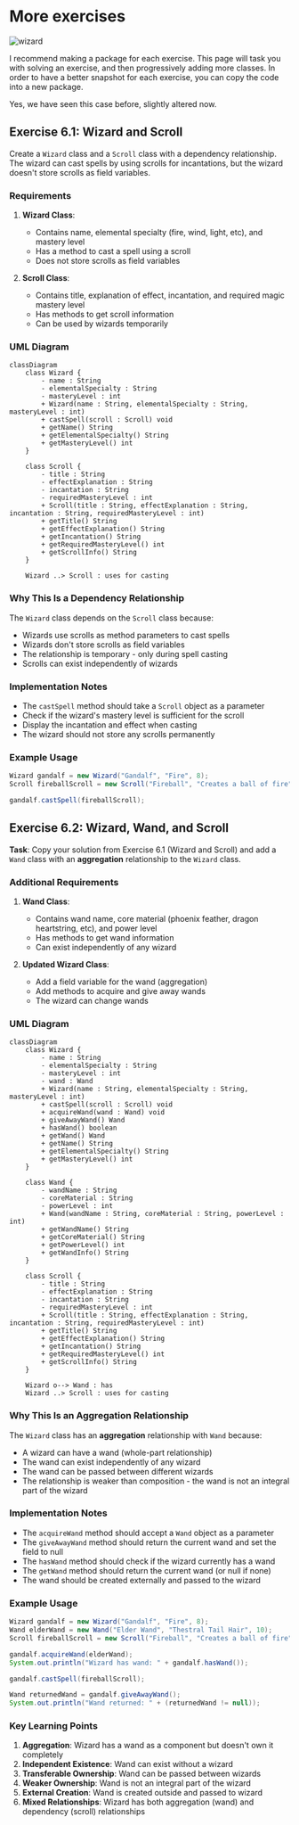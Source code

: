 # More exercises

![wizard](Resources/Wizard.png)

I recommend making a package for each exercise. This page will task you with solving an exercise, and then progressively adding more classes. In order to have a better snapshot for each exercise, you can copy the code into a new package.

Yes, we have seen this case before, slightly altered now.

## Exercise 6.1: Wizard and Scroll

Create a `Wizard` class and a `Scroll` class with a dependency relationship. The wizard can cast spells by using scrolls for incantations, but the wizard doesn't store scrolls as field variables.

### Requirements

1. **Wizard Class**: 
   - Contains name, elemental specialty (fire, wind, light, etc), and mastery level
   - Has a method to cast a spell using a scroll
   - Does not store scrolls as field variables

2. **Scroll Class**:
   - Contains title, explanation of effect, incantation, and required magic mastery level
   - Has methods to get scroll information
   - Can be used by wizards temporarily

### UML Diagram

```mermaid
classDiagram
    class Wizard {
        - name : String
        - elementalSpecialty : String
        - masteryLevel : int
        + Wizard(name : String, elementalSpecialty : String, masteryLevel : int)
        + castSpell(scroll : Scroll) void
        + getName() String
        + getElementalSpecialty() String
        + getMasteryLevel() int
    }
    
    class Scroll {
        - title : String
        - effectExplanation : String
        - incantation : String
        - requiredMasteryLevel : int
        + Scroll(title : String, effectExplanation : String, incantation : String, requiredMasteryLevel : int)
        + getTitle() String
        + getEffectExplanation() String
        + getIncantation() String
        + getRequiredMasteryLevel() int
        + getScrollInfo() String
    }
    
    Wizard ..> Scroll : uses for casting
```

### Why This Is a Dependency Relationship

The `Wizard` class depends on the `Scroll` class because:
- Wizards use scrolls as method parameters to cast spells
- Wizards don't store scrolls as field variables
- The relationship is temporary - only during spell casting
- Scrolls can exist independently of wizards

### Implementation Notes

- The `castSpell` method should take a `Scroll` object as a parameter
- Check if the wizard's mastery level is sufficient for the scroll
- Display the incantation and effect when casting
- The wizard should not store any scrolls permanently

### Example Usage

```java
Wizard gandalf = new Wizard("Gandalf", "Fire", 8);
Scroll fireballScroll = new Scroll("Fireball", "Creates a ball of fire", "Ignis Flamma", 5);

gandalf.castSpell(fireballScroll);
```

## Exercise 6.2: Wizard, Wand, and Scroll

**Task**: Copy your solution from Exercise 6.1 (Wizard and Scroll) and add a `Wand` class with an **aggregation** relationship to the `Wizard` class.

### Additional Requirements

1. **Wand Class**:
   - Contains wand name, core material (phoenix feather, dragon heartstring, etc), and power level
   - Has methods to get wand information
   - Can exist independently of any wizard

2. **Updated Wizard Class**:
   - Add a field variable for the wand (aggregation)
   - Add methods to acquire and give away wands
   - The wizard can change wands

### UML Diagram

```mermaid
classDiagram
    class Wizard {
        - name : String
        - elementalSpecialty : String
        - masteryLevel : int
        - wand : Wand
        + Wizard(name : String, elementalSpecialty : String, masteryLevel : int)
        + castSpell(scroll : Scroll) void
        + acquireWand(wand : Wand) void
        + giveAwayWand() Wand
        + hasWand() boolean
        + getWand() Wand
        + getName() String
        + getElementalSpecialty() String
        + getMasteryLevel() int
    }
    
    class Wand {
        - wandName : String
        - coreMaterial : String
        - powerLevel : int
        + Wand(wandName : String, coreMaterial : String, powerLevel : int)
        + getWandName() String
        + getCoreMaterial() String
        + getPowerLevel() int
        + getWandInfo() String
    }
    
    class Scroll {
        - title : String
        - effectExplanation : String
        - incantation : String
        - requiredMasteryLevel : int
        + Scroll(title : String, effectExplanation : String, incantation : String, requiredMasteryLevel : int)
        + getTitle() String
        + getEffectExplanation() String
        + getIncantation() String
        + getRequiredMasteryLevel() int
        + getScrollInfo() String
    }
    
    Wizard o--> Wand : has
    Wizard ..> Scroll : uses for casting
```

### Why This Is an Aggregation Relationship

The `Wizard` class has an **aggregation** relationship with `Wand` because:
- A wizard can have a wand (whole-part relationship)
- The wand can exist independently of any wizard
- The wand can be passed between different wizards
- The relationship is weaker than composition - the wand is not an integral part of the wizard

### Implementation Notes

- The `acquireWand` method should accept a `Wand` object as a parameter
- The `giveAwayWand` method should return the current wand and set the field to null
- The `hasWand` method should check if the wizard currently has a wand
- The `getWand` method should return the current wand (or null if none)
- The wand should be created externally and passed to the wizard

### Example Usage

```java
Wizard gandalf = new Wizard("Gandalf", "Fire", 8);
Wand elderWand = new Wand("Elder Wand", "Thestral Tail Hair", 10);
Scroll fireballScroll = new Scroll("Fireball", "Creates a ball of fire", "Ignis Flamma", 5);

gandalf.acquireWand(elderWand);
System.out.println("Wizard has wand: " + gandalf.hasWand());

gandalf.castSpell(fireballScroll);

Wand returnedWand = gandalf.giveAwayWand();
System.out.println("Wand returned: " + (returnedWand != null));
```

### Key Learning Points

1. **Aggregation**: Wizard has a wand as a component but doesn't own it completely
2. **Independent Existence**: Wand can exist without a wizard
3. **Transferable Ownership**: Wand can be passed between wizards
4. **Weaker Ownership**: Wand is not an integral part of the wizard
5. **External Creation**: Wand is created outside and passed to wizard
6. **Mixed Relationships**: Wizard has both aggregation (wand) and dependency (scroll) relationships

